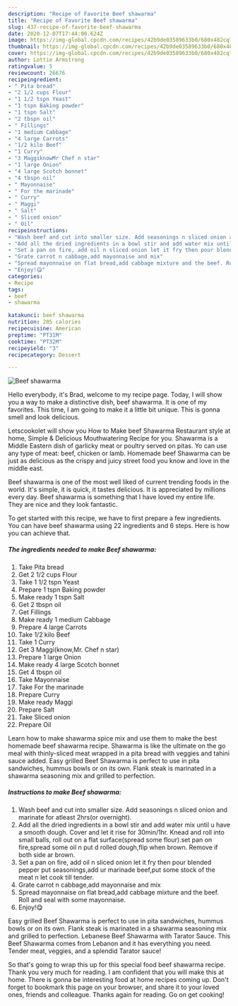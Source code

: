 ```yaml
---
description: "Recipe of Favorite Beef shawarma"
title: "Recipe of Favorite Beef shawarma"
slug: 437-recipe-of-favorite-beef-shawarma
date: 2020-12-07T17:44:00.624Z
image: https://img-global.cpcdn.com/recipes/42b9de03589633b0/680x482cq70/beef-shawarma-recipe-main-photo.jpg
thumbnail: https://img-global.cpcdn.com/recipes/42b9de03589633b0/680x482cq70/beef-shawarma-recipe-main-photo.jpg
cover: https://img-global.cpcdn.com/recipes/42b9de03589633b0/680x482cq70/beef-shawarma-recipe-main-photo.jpg
author: Lottie Armstrong
ratingvalue: 5
reviewcount: 26676
recipeingredient:
- " Pita bread"
- "2 1/2 cups Flour"
- "1 1/2 tspn Yeast"
- "1 tspn Baking powder"
- "1 tspn Salt"
- "2 tbspn oil"
- " Fillings"
- "1 medium Cabbage"
- "4 large Carrots"
- "1/2 kilo Beef"
- "1 Curry"
- "3 MaggiknowMr Chef n star"
- "1 large Onion"
- "4 large Scotch bonnet"
- "4 tbspn oil"
- " Mayonnaise"
- " For the marinade"
- " Curry"
- " Maggi"
- " Salt"
- " Sliced onion"
- " Oil"
recipeinstructions:
- "Wash beef and cut into smaller size. Add seasonings n sliced onion and marinate for atleast 2hrs(or overnight)."
- "Add all the dried ingredients in a bowl stir and add water mix until u have a smooth dough. Cover and let it rise for 30min/1hr. Knead and roll into small balls, roll out on a flat surface(spread some flour).set pan on fire,spread some oil n put d rolled dough,flip when brown. Remove if both side ar brown."
- "Set a pan on fire, add oil n sliced onion let it fry then pour blended pepper put seasonings,add ur marinade beef,put some stock of the meat n let cook till tender."
- "Grate carrot n cabbage,add mayonnaise and mix"
- "Spread mayonnaise on flat bread,add cabbage mixture and the beef. Roll and seal with some mayonnaise."
- "Enjoy!😋"
categories:
- Recipe
tags:
- beef
- shawarma

katakunci: beef shawarma 
nutrition: 205 calories
recipecuisine: American
preptime: "PT31M"
cooktime: "PT32M"
recipeyield: "3"
recipecategory: Dessert

---
```



![Beef shawarma](https://img-global.cpcdn.com/recipes/42b9de03589633b0/680x482cq70/beef-shawarma-recipe-main-photo.jpg)

Hello everybody, it's Brad, welcome to my recipe page. Today, I will show you a way to make a distinctive dish, beef shawarma. It is one of my favorites. This time, I am going to make it a little bit unique. This is gonna smell and look delicious.

Letscookolet will show you How to Make beef Shawarma Restaurant style at home, Simple &amp; Delicious Mouthwatering Recipe for you. Shawarma is a Middle Eastern dish of garlicky meat or poultry served on pitas. Yo can use any type of meat: beef, chicken or lamb. Homemade beef Shawarma can be just as delicious as the crispy and juicy street food you know and love in the middle east.

Beef shawarma is one of the most well liked of current trending foods in the world. It's simple, it is quick, it tastes delicious. It is appreciated by millions every day. Beef shawarma is something that I have loved my entire life. They are nice and they look fantastic.


To get started with this recipe, we have to first prepare a few ingredients. You can have beef shawarma using 22 ingredients and 6 steps. Here is how you can achieve that.

<!--inarticleads1-->

##### The ingredients needed to make Beef shawarma:

1. Take  Pita bread
1. Get 2 1/2 cups Flour
1. Take 1 1/2 tspn Yeast
1. Prepare 1 tspn Baking powder
1. Make ready 1 tspn Salt
1. Get 2 tbspn oil
1. Get  Fillings
1. Make ready 1 medium Cabbage
1. Prepare 4 large Carrots
1. Take 1/2 kilo Beef
1. Take 1 Curry
1. Get 3 Maggi(know,Mr. Chef n star)
1. Prepare 1 large Onion
1. Make ready 4 large Scotch bonnet
1. Get 4 tbspn oil
1. Take  Mayonnaise
1. Take  For the marinade
1. Prepare  Curry
1. Make ready  Maggi
1. Prepare  Salt
1. Take  Sliced onion
1. Prepare  Oil


Learn how to make shawarma spice mix and use them to make the best homemade beef shawarma recipe. Shawarma is like the ultimate on the go meal with thinly-sliced meat wrapped in a pita bread with veggies and tahini sauce added. Easy grilled Beef Shawarma is perfect to use in pita sandwiches, hummus bowls or on its own. Flank steak is marinated in a shawarma seasoning mix and grilled to perfection. 

<!--inarticleads2-->

##### Instructions to make Beef shawarma:

1. Wash beef and cut into smaller size. Add seasonings n sliced onion and marinate for atleast 2hrs(or overnight).
1. Add all the dried ingredients in a bowl stir and add water mix until u have a smooth dough. Cover and let it rise for 30min/1hr. Knead and roll into small balls, roll out on a flat surface(spread some flour).set pan on fire,spread some oil n put d rolled dough,flip when brown. Remove if both side ar brown.
1. Set a pan on fire, add oil n sliced onion let it fry then pour blended pepper put seasonings,add ur marinade beef,put some stock of the meat n let cook till tender.
1. Grate carrot n cabbage,add mayonnaise and mix
1. Spread mayonnaise on flat bread,add cabbage mixture and the beef. Roll and seal with some mayonnaise.
1. Enjoy!😋


Easy grilled Beef Shawarma is perfect to use in pita sandwiches, hummus bowls or on its own. Flank steak is marinated in a shawarma seasoning mix and grilled to perfection. Lebanese Beef Shawarma with Tarator Sauce. This Beef Shawarma comes from Lebanon and it has everything you need. Tender meat, veggies, and a splendid Tarator sauce! 

So that's going to wrap this up for this special food beef shawarma recipe. Thank you very much for reading. I am confident that you will make this at home. There is gonna be interesting food at home recipes coming up. Don't forget to bookmark this page on your browser, and share it to your loved ones, friends and colleague. Thanks again for reading. Go on get cooking!
